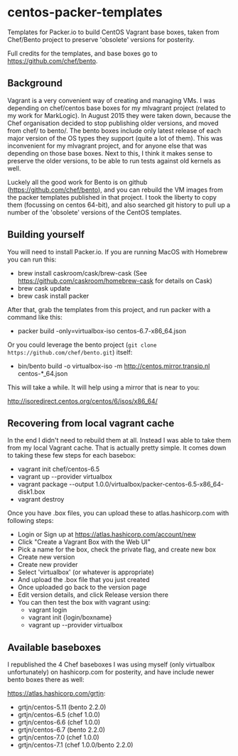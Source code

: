 # centos-packer-templates

Templates for Packer.io to build CentOS Vagrant base boxes, taken from Chef/Bento project to preserve 'obsolete' versions for posterity.

Full credits for the templates, and base boxes go to https://github.com/chef/bento.

## Background

Vagrant is a very convenient way of creating and managing VMs. I was depending on chef/centos base boxes for my mlvagrant project (related to my work for MarkLogic). In August 2015 they were taken down, because the Chef organisation decided to stop publishing older versions, and moved from chef/ to bento/. The bento boxes include only latest release of each major version of the OS types they support (quite a lot of them). This was inconvenient for my mlvagrant project, and for anyone else that was depending on those base boxes. Next to this, I think it makes sense to preserve the older versions, to be able to run tests against old kernels as well.

Luckely all the good work for Bento is on github (https://github.com/chef/bento), and you can rebuild the VM images from the packer templates published in that project. I took the liberty to copy them (focussing on centos 64-bit), and also searched git history to pull up a number of the 'obsolete' versions of the CentOS templates.

## Building yourself

You will need to install Packer.io. If you are running MacOS with Homebrew you can run this:

- brew install caskroom/cask/brew-cask (See https://github.com/caskroom/homebrew-cask for details on Cask)
- brew cask update
- brew cask install packer

After that, grab the templates from this project, and run packer with a command like this:

- packer build -only=virtualbox-iso centos-6.7-x86_64.json

Or you could leverage the bento project (`git clone https://github.com/chef/bento.git`) itself:

- bin/bento build -o virtualbox-iso -m http://centos.mirror.transip.nl centos-*_64.json

This will take a while. It will help using a mirror that is near to you:

  http://isoredirect.centos.org/centos/6/isos/x86_64/

## Recovering from local vagrant cache

In the end I didn't need to rebuild them at all. Instead I was able to take them from my local Vagrant cache. That is actually pretty simple. It comes down to taking these few steps for each basebox:

- vagrant init chef/centos-6.5
- vagrant up --provider virtualbox
- vagrant package --output 1.0.0/virtualbox/packer-centos-6.5-x86_64-disk1.box
- vagrant destroy

Once you have .box files, you can upload these to atlas.hashicorp.com with following steps:

- Login or Sign up at https://atlas.hashicorp.com/account/new
- Click "Create a Vagrant Box with the Web UI"
- Pick a name for the box, check the private flag, and create new box
- Create new version
- Create new provider
- Select 'virtualbox' (or whatever is appropriate)
- And upload the .box file that you just created
- Once uploaded go back to the version page
- Edit version details, and click Release version there
- You can then test the box with vagrant using:
  - vagrant login
  - vagrant init {login/boxname}
  - vagrant up --provider virtualbox

## Available baseboxes

I republished the 4 Chef baseboxes I was using myself (only virtualbox unfortunately) on hashicorp.com for posterity, and have include newer bento boxes there as well:

https://atlas.hashicorp.com/grtjn:

- grtjn/centos-5.11 (bento 2.2.0)
- grtjn/centos-6.5 (chef 1.0.0)
- grtjn/centos-6.6 (chef 1.0.0)
- grtjn/centos-6.7 (bento 2.2.0)
- grtjn/centos-7.0 (chef 1.0.0)
- grtjn/centos-7.1 (chef 1.0.0/bento 2.2.0)
